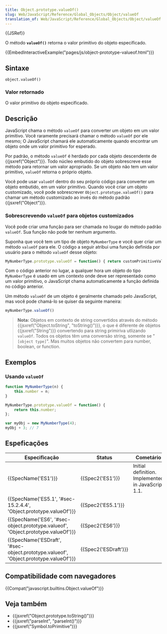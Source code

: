 ```yaml
---
title: Object.prototype.valueOf()
slug: Web/JavaScript/Reference/Global_Objects/Object/valueOf
translation_of: Web/JavaScript/Reference/Global_Objects/Object/valueOf
---
```

{{JSRef}}

O método **`valueOf()`** retorna o valor primitivo do objeto especificado.

{{EmbedInteractiveExample("pages/js/object-prototype-valueof.html")}}

## Sintaxe

```
object.valueOf()
```

### Valor retornado

O valor primitivo do objeto especificado.

## Descrição

JavaScript chama o método `valueOf` para converter um objeto em um valor primitivo. Você raramente precisará chamar o método `valueOf` por ele mesmo; O JavaScript chamará ele automaticamente quando encontrar um objeto onde um valor primitivo for esperado.

Por padrão, o método `valueOf` é herdado por cada objeto descendente de {{jsxref("Object")}}. Todo núcleo embutido do objeto sobrescreve esse método para retornar um valor apropriado. Se um objeto não tem um valor primitivo, `valueOf` retorna o próprio objeto.

Você pode usar `valueOf` dentro do seu próprio código para converter um objeto embutido, em um valor primitivo. Quando você criar um objeto customizado, você pode sobrescrever `Object.prototype.valueOf()` para chamar um método customizado ao invés do método padrão {{jsxref("Object")}}.

### Sobrescrevendo `valueOf` para objetos customizados

Você pode criar uma função para ser chamada no lougar do método padrão `valueOf`. Sua função não pode ter nenhum argumento.

Suponha que você tem um tipo de objeto `MyNumberType` e você quer criar um método `valueOf` para ele. O código a seguir atribui uma função definida por usuário para o método `valueOf` desse objeto:

```js
MyNumberType.prototype.valueOf = function() { return customPrimitiveValue; };
```

Com o código anterior no lugar, a qualquer hora um objeto do tipo `MyNumberType` é usado em um contexto onde deve ser representado como um valor primitivo, o JavaScript chama automaticamente a função definida no código anterior.

Um método `valueOf` de um objeto é geralmente chamado pelo JavaScript, mas você pode chamá-lo se quiser da seguinte maneira:

```js
myNumberType.valueOf()
```

> **Nota:** Objetos em contexto de string convertidos através do método {{jsxref("Object.toString", "toString()")}}, o que é diferente de objetos {{jsxref("String")}} convertendo para string primiriva utlizando `valueOf`. Todos os objetos têm uma conversão string, somente se "`[object type]`". Mas muitos objetos não convertem para number, boolean, or function.

## Exemplos

### Usando `valueOf`

```js
function MyNumberType(n) {
    this.number = n;
}

MyNumberType.prototype.valueOf = function() {
    return this.number;
};

var myObj = new MyNumberType(4);
myObj + 3; // 7
```

## Espeficações

| Especificação                                                                                                    | Status                       | Cometário                                          |
| ---------------------------------------------------------------------------------------------------------------- | ---------------------------- | -------------------------------------------------- |
| {{SpecName('ES1')}}                                                                                         | {{Spec2('ES1')}}         | Initial definition. Implemented in JavaScript 1.1. |
| {{SpecName('ES5.1', '#sec-15.2.4.4', 'Object.prototype.valueOf')}}                         | {{Spec2('ES5.1')}}     |                                                    |
| {{SpecName('ES6', '#sec-object.prototype.valueof', 'Object.prototype.valueOf')}}     | {{Spec2('ES6')}}         |                                                    |
| {{SpecName('ESDraft', '#sec-object.prototype.valueof', 'Object.prototype.valueOf')}} | {{Spec2('ESDraft')}} |                                                    |

## Compatibilidade com navegadores

{{Compat("javascript.builtins.Object.valueOf")}}

## Veja também

- {{jsxref("Object.prototype.toString()")}}
- {{jsxref("parseInt", "parseInt()")}}
- {{jsxref("Symbol.toPrimitive")}}
